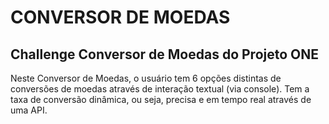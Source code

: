 # CONVERSOR DE MOEDAS
## Challenge Conversor de Moedas do Projeto ONE
Neste Conversor de Moedas, o usuário tem 6 opções distintas de conversões de moedas através de interação textual (via console). Tem a taxa de conversão dinâmica, ou seja, precisa e em tempo real através de uma API.
